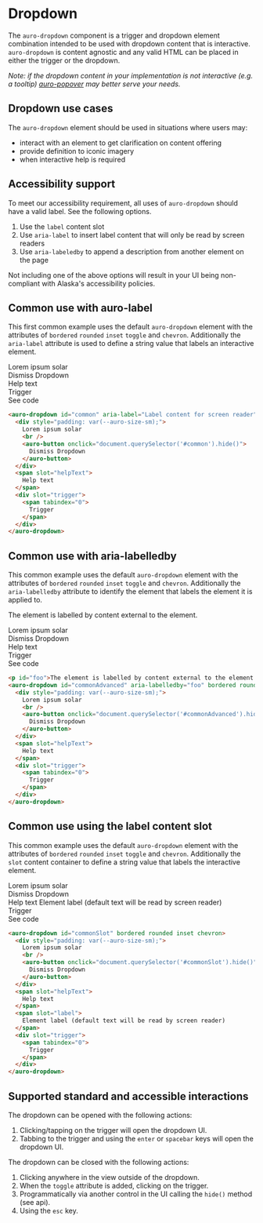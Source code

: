 <!--
The demo.md file is a compiled document. No edits should be made directly to this file.

demo.md is created by running `npm run build:markdownDocs`.

This file is generated based on a template fetched from `./docs/partials/demo.md`
-->

# Dropdown

The `auro-dropdown` component is a trigger and dropdown element combination intended to be used with dropdown content that is interactive. `auro-dropdown` is content agnostic and any valid HTML can be placed in either the trigger or the dropdown.

_Note: if the dropdown content in your implementation is not interactive (e.g. a tooltip) [auro-popover](http://auro.alaskaair.com/components/auro/popover) may better serve your needs._

## Dropdown use cases

The `auro-dropdown` element should be used in situations where users may:

* interact with an element to get clarification on content offering
* provide definition to iconic imagery
* when interactive help is required

## Accessibility support

To meet our accessibility requirement, all uses of `auro-dropdown` should have a valid label. See the following options.

1. Use the `label` content slot
1. Use `aria-label` to insert label content that will only be read by screen readers
1. Use `aria-labeledby` to append a description from another element on the page

Not including one of the above options will result in your UI being non-compliant with Alaska's accessibility policies.

## Common use with auro-label

This first common example uses the default `auro-dropdown` element with the attributes of `bordered` `rounded` `inset` `toggle` and `chevron`. Additionally the `aria-label` attribute is used to define a string value that labels an interactive element.

<div class="exampleWrapper">
  <auro-dropdown id="common" aria-label="Label content for screen reader" bordered rounded inset chevron>
    <div style="padding: var(--auro-size-sm);">
      Lorem ipsum solar
      <br />
      <auro-button onclick="document.querySelector('#common').hide()">
        Dismiss Dropdown
      </auro-button>
    </div>
    <span slot="helpText">
      Help text
    </span>
    <div slot="trigger">
      <span tabindex="0">
        Trigger
      </span>
    </div>
  </auro-dropdown>
</div>
<auro-accordion lowProfile justifyRight>
  <span slot="trigger">See code</span>

```html
<auro-dropdown id="common" aria-label="Label content for screen reader" bordered rounded inset chevron>
  <div style="padding: var(--auro-size-sm);">
    Lorem ipsum solar
    <br />
    <auro-button onclick="document.querySelector('#common').hide()">
      Dismiss Dropdown
    </auro-button>
  </div>
  <span slot="helpText">
    Help text
  </span>
  <div slot="trigger">
    <span tabindex="0">
      Trigger
    </span>
  </div>
</auro-dropdown>
```

</auro-accordion>

## Common use with aria-labelledby

This common example uses the default `auro-dropdown` element with the attributes of `bordered` `rounded` `inset` `toggle` and `chevron`. Additionally the `aria-labelledby` attribute to identify the element that labels the element it is applied to.

<div class="exampleWrapper">
  <p id="foo">The element is labelled by content external to the element.</p>
  <auro-dropdown id="commonAdvanced" aria-labelledby="foo" bordered rounded inset chevron>
    <div style="padding: var(--auro-size-sm);">
      Lorem ipsum solar
      <br />
      <auro-button onclick="document.querySelector('#commonAdvanced').hide()">
        Dismiss Dropdown
      </auro-button>
    </div>
    <span slot="helpText">
      Help text
    </span>
    <div slot="trigger">
      <span tabindex="0">
        Trigger
      </span>
    </div>
  </auro-dropdown>
</div>
<auro-accordion lowProfile justifyRight>
  <span slot="trigger">See code</span>

```html
<p id="foo">The element is labelled by content external to the element.</p>
<auro-dropdown id="commonAdvanced" aria-labelledby="foo" bordered rounded inset chevron>
  <div style="padding: var(--auro-size-sm);">
    Lorem ipsum solar
    <br />
    <auro-button onclick="document.querySelector('#commonAdvanced').hide()">
      Dismiss Dropdown
    </auro-button>
  </div>
  <span slot="helpText">
    Help text
  </span>
  <div slot="trigger">
    <span tabindex="0">
      Trigger
    </span>
  </div>
</auro-dropdown>
```

</auro-accordion>

## Common use using the label content slot

This common example uses the default `auro-dropdown` element with the attributes of `bordered` `rounded` `inset` `toggle` and `chevron`. Additionally the `slot` content container to define a string value that labels the interactive element.

<div class="exampleWrapper">
  <auro-dropdown id="commonSlot" bordered rounded inset chevron>
    <div style="padding: var(--auro-size-sm);">
      Lorem ipsum solar
      <br />
      <auro-button onclick="document.querySelector('#commonSlot').hide()">
        Dismiss Dropdown
      </auro-button>
    </div>
    <span slot="helpText">
      Help text
    </span>
    <span slot="label">
      Element label (default text will be read by screen reader)
    </span>
    <div slot="trigger">
      <span tabindex="0">
        Trigger
      </span>
    </div>
  </auro-dropdown>
</div>
<auro-accordion lowProfile justifyRight>
  <span slot="trigger">See code</span>

```html
<auro-dropdown id="commonSlot" bordered rounded inset chevron>
  <div style="padding: var(--auro-size-sm);">
    Lorem ipsum solar
    <br />
    <auro-button onclick="document.querySelector('#commonSlot').hide()">
      Dismiss Dropdown
    </auro-button>
  </div>
  <span slot="helpText">
    Help text
  </span>
  <span slot="label">
    Element label (default text will be read by screen reader)
  </span>
  <div slot="trigger">
    <span tabindex="0">
      Trigger
    </span>
  </div>
</auro-dropdown>
```

</auro-accordion>

## Supported standard and accessible interactions

The dropdown can be opened with the following actions:

1. Clicking/tapping on the trigger will open the dropdown UI.
1. Tabbing to the trigger and using the `enter` or `spacebar` keys will open the dropdown UI.

The dropdown can be closed with the following actions:

1. Clicking anywhere in the view outside of the dropdown.
1. When the `toggle` attribute is added, clicking on the trigger.
1. Programmatically via another control in the UI calling the `hide()` method (see api).
1. Using the `esc` key.
